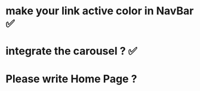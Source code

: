 # make your link active color in NavBar ✅

# integrate the carousel ? ✅


# Please write Home Page ?
